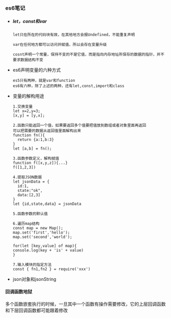 ### es6笔记

- ##### let，const和var

  ```
  let只在所在的代码块有效，在其他地方会报Undefined，不能重复声明
  
  var在任何地方都可以访问并赋值，所以会存在变量升级
  
  cosnt声明一个常量，保持不变的不是它值，而是指向内存地址所保存的数据的指针，并不要求数据结构不变
  ```

- es6声明变量的六种方式

  ```
  es5只有两种，就是var和function
  es6有六种，除了上述的两种，还有let,const,import和class
  ```

- 变量的解构用途

  ```
  1.交换变量
  let x=2,y=3;
  [x,y] = [y,x];
  
  2.函数只能返回一个值，如果要返回多个值要把值放到数组或者对象里面再返回
  可以把需要的数据从返回值里面解构出来
  function fn(){
  	return {a:1,b:3}
  }
  let [a,b] = fn();
  
  3.函数参数定义，解构赋值
  function f([x,y,z]){...}
  f([1,2,3])
  
  4.提取JSON数据
  let jsonData = {
  	id:1,
  	state:"ok",
  	data:[2,3]
  }
  let {id,state,data} = jsonData
  
  5.函数参数的默认值
  
  6.遍历map结构
  const map = new Map();
  map.set('first','hello');
  map.set('second','world');
  
  for(let [key,value] of map){
  console.log(key + 'is' + value)
  }
  
  7.输入模块的指定方法
  const { fn1,fn2 } = require('xxx')
  ```

- json对象和jsonString

#### 回调函数地狱

多个函数嵌套执行的时候，一旦其中一个函数有操作需要修改，它的上层回调函数和下层回调函数都可能跟着修改